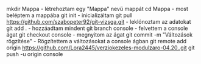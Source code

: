 mkdir Mappa - létrehoztam egy "Mappa" nevű mappát
cd Mappa - most beléptem a mappába
git init - inicializáltam
git pull https://github.com/szabopeter92/git-vizsga.git - leklónoztam az adatokat
git add . - hozzáadtam mindent
git branch console - felvettem a console ágat
git checkout console - megnyitom az ágat
git commit -m "Változások rögzítése" - Rögzítettem a változásokat a console ágban
git remote add origin https://github.com/Lora2445/verziokezeles-modulzaro-04.20..git
git push -u origin console
